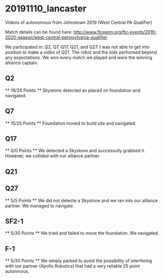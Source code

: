 # 20191110_lancaster
Videos of autonomous from Johnstown 2019 (West Central PA Qualifier)

Match details can be found here: http://www.ftcpenn.org/ftc-events/2019-2020-season/west-central-pennsylvania-qualifier

We participated in: Q2, Q7, Q17, Q21, and Q27. I was not able to
get into position to make a video of Q21. The robot and the kids performed
beyond any expectations. We won every match we played and were the 
winning alliance captain.

## Q2 
** 19/24 Points ** Skystone detected an placed on foundation and  navigated.

## Q7
** 15/25 Points ** Foundation moved to build site and navigated.

## Q17
** 0/0 Points ** We detected a Skystone and successully grabbed it. However, we collided with our alliance partner. 

## Q21

## Q27
** 5/5 Points ** We did not detecte a Skystone and we ran into our alliance partner. We managed to navigate.

## SF2-1
** 5/30 Points ** We tried and failed to move the foundation. We navigated.

## F-1
** 5/30 Points ** We simply parked to avoid the possibility of interfering with our partner (Apollo Robotics) that had a very reliable 25 point autonmous.
